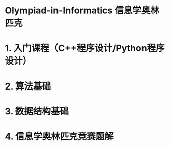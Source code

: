 # Olympiad-in-Informatics 信息学奥林匹克

# 1. 入门课程（C++程序设计/Python程序设计）

# 2. 算法基础

# 3. 数据结构基础

# 4. 信息学奥林匹克竞赛题解


